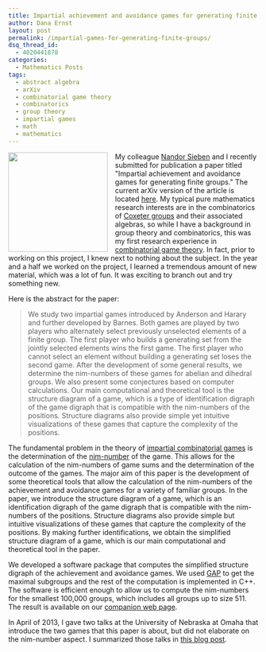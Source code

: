 ```yaml
---
title: Impartial achievement and avoidance games for generating finite groups
author: Dana Ernst
layout: post
permalink: /impartial-games-for-generating-finite-groups/
dsq_thread_id:
  - 4020441878
categories:
  - Mathematics Posts
tags:
  - abstract algebra
  - arXiv
  - combinatorial game theory
  - combinatorics
  - group theory
  - impartial games
  - math
  - mathematics
---
```


<img src="{{ site.baseurl }}/images/2014/07/GGraphD4k+2.png" align="left" width="200" img style="margin-right: 15px"/>My colleague [Nandor Sieben](http://jan.ucc.nau.edu/~ns46/) and I recently submitted for publication a paper titled "Impartial achievement and avoidance games for generating finite groups."  The current arXiv version of the article is located [here](http://arxiv.org/abs/1407.0784).  My typical pure mathematics research interests are in the combinatorics of [Coxeter groups](http://en.wikipedia.org/wiki/Coxeter_group) and their associated algebras, so while I have a background in group theory and combinatorics, this was my first research experience in [combinatorial game theory](http://en.wikipedia.org/wiki/Combinatorial_game_theory). In fact, prior to working on this project, I knew next to nothing about the subject. In the year and a half we worked on the project, I learned a tremendous amount of new material, which was a lot of fun. It was exciting to branch out and try something new.

Here is the abstract for the paper:

> We study two impartial games introduced by Anderson and Harary and further developed by Barnes. Both games are played by two players who alternately select previously unselected elements of a finite group. The first player who builds a generating set from the jointly selected elements wins the first game. The first player who cannot select an element without building a generating set loses the second game. After the development of some general results, we determine the nim-numbers of these games for abelian and dihedral groups. We also present some conjectures based on computer calculations. Our main computational and theoretical tool is the structure diagram of a game, which is a type of identification digraph of the game digraph that is compatible with the nim-numbers of the positions. Structure diagrams also provide simple yet intuitive visualizations of these games that capture the complexity of the positions.

The fundamental problem in the theory of [impartial combinatorial games](http://en.wikipedia.org/wiki/Impartial_game) is the determination of the [nim-number](http://mathworld.wolfram.com/Nim-Value.html) of the game. This allows for the calculation of the nim-numbers of game sums and the determination of the outcome of the games. The major aim of this paper is the development of some theoretical tools that allow the calculation of the nim-numbers of the achievement and avoidance games for a variety of familiar groups.  In the paper, we introduce the structure diagram of a game, which is an identification digraph of the game digraph that is compatible with the nim-numbers of the positions. Structure diagrams also provide simple but intuitive visualizations of these games that capture the complexity of the positions. By making further identifications, we obtain the simplified structure diagram of a game, which is our main computational and theoretical tool in the paper.

We developed a software package that computes the simplified structure digraph of the achievement and avoidance games. We used [GAP](http://www.gap-system.org) to get the maximal subgroups and the rest of the computation is implemented in C++. The software is efficient enough to allow us to compute the nim-numbers for the smallest 100,000 groups, which includes all groups up to size 511. The result is available on our [companion web page](http://jan.ucc.nau.edu/ns46/GroupGenGame/).

In April of 2013, I gave two talks at the University of Nebraska at Omaha that introduce the two games that this paper is about, but did not elaborate on the nim-number aspect.  I summarized those talks in [this blog post](http://danaernst.com/talk-impartial-games-for-generating-groups/).
